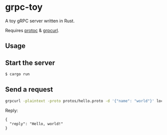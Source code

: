 # grpc-toy

A toy gRPC server written in Rust.

Requires [protoc](https://grpc.io/docs/protoc-installation/) & [grpcurl](https://github.com/fullstorydev/grpcurl).

## Usage

## Start the server

```bash
$ cargo run
```

## Send a request

```bash
grpcurl -plaintext -proto protos/hello.proto -d '{"name": "world"}' localhost:8080 hello.HelloService/SayHello
```

Reply:

```
{
  "reply": "Hello, world!"
}
```